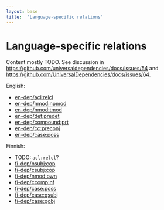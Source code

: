 ```yaml
---
layout: base
title:  'Language-specific relations'
---
```


# Language-specific relations

Content mostly TODO. See discussion in <https://github.com/universaldependencies/docs/issues/54> and
<https://github.com/UniversalDependencies/docs/issues/64>.

English:

- [en-dep/acl:relcl]()
- [en-dep/nmod:npmod]()
- [en-dep/nmod:tmod]()
- [en-dep/det:predet]()
- [en-dep/compound:prt]()
- [en-dep/cc:preconj]()
- [en-dep/case:poss]()

Finnish:

- TODO: `acl:relcl`?
- [fi-dep/nsubj:cop]()
- [fi-dep/csubj:cop]()
- [fi-dep/nmod:own]()
- [fi-dep/ccomp:nf]()
- [fi-dep/case:poss]()
- [fi-dep/case:gsubj]()
- [fi-dep/case:gobj]()

